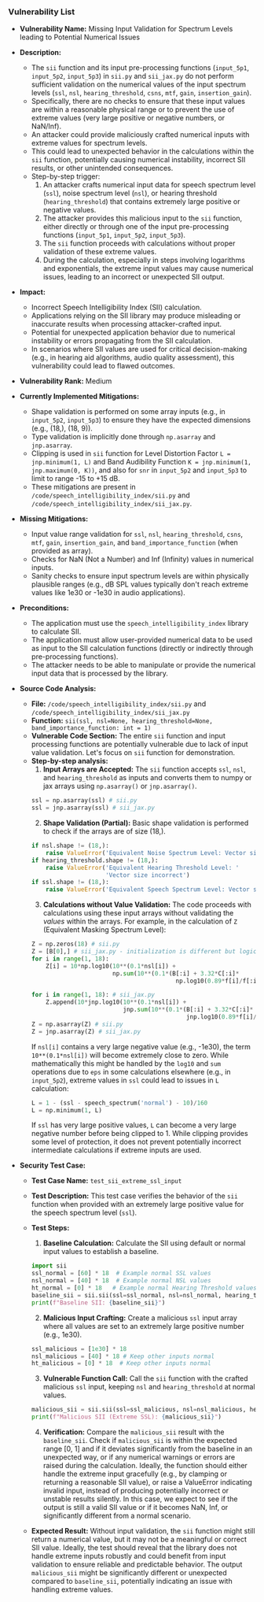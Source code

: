 ### Vulnerability List

- **Vulnerability Name:** Missing Input Validation for Spectrum Levels leading to Potential Numerical Issues

- **Description:**
    - The `sii` function and its input pre-processing functions (`input_5p1`, `input_5p2`, `input_5p3`) in `sii.py` and `sii_jax.py` do not perform sufficient validation on the numerical values of the input spectrum levels (`ssl`, `nsl`, `hearing_threshold`, `csns`, `mtf`, `gain`, `insertion_gain`).
    - Specifically, there are no checks to ensure that these input values are within a reasonable physical range or to prevent the use of extreme values (very large positive or negative numbers, or NaN/Inf).
    - An attacker could provide maliciously crafted numerical inputs with extreme values for spectrum levels.
    - This could lead to unexpected behavior in the calculations within the `sii` function, potentially causing numerical instability, incorrect SII results, or other unintended consequences.
    - Step-by-step trigger:
        1. An attacker crafts numerical input data for speech spectrum level (`ssl`), noise spectrum level (`nsl`), or hearing threshold (`hearing_threshold`) that contains extremely large positive or negative values.
        2. The attacker provides this malicious input to the `sii` function, either directly or through one of the input pre-processing functions (`input_5p1`, `input_5p2`, `input_5p3`).
        3. The `sii` function proceeds with calculations without proper validation of these extreme values.
        4. During the calculation, especially in steps involving logarithms and exponentials, the extreme input values may cause numerical issues, leading to an incorrect or unexpected SII output.

- **Impact:**
    - Incorrect Speech Intelligibility Index (SII) calculation.
    - Applications relying on the SII library may produce misleading or inaccurate results when processing attacker-crafted input.
    - Potential for unexpected application behavior due to numerical instability or errors propagating from the SII calculation.
    - In scenarios where SII values are used for critical decision-making (e.g., in hearing aid algorithms, audio quality assessment), this vulnerability could lead to flawed outcomes.

- **Vulnerability Rank:** Medium

- **Currently Implemented Mitigations:**
    - Shape validation is performed on some array inputs (e.g., in `input_5p2`, `input_5p3`) to ensure they have the expected dimensions (e.g., (18,), (18, 9)).
    - Type validation is implicitly done through `np.asarray` and `jnp.asarray`.
    - Clipping is used in `sii` function for Level Distortion Factor `L = jnp.minimum(1, L)` and Band Audibility Function `K = jnp.minimum(1, jnp.maximum(0, K))`, and also for `snr` in `input_5p2` and `input_5p3` to limit to range -15 to +15 dB.
    - These mitigations are present in `/code/speech_intelligibility_index/sii.py` and `/code/speech_intelligibility_index/sii_jax.py`.

- **Missing Mitigations:**
    - Input value range validation for `ssl`, `nsl`, `hearing_threshold`, `csns`, `mtf`, `gain`, `insertion_gain`, and `band_importance_function` (when provided as array).
    - Checks for NaN (Not a Number) and Inf (Infinity) values in numerical inputs.
    - Sanity checks to ensure input spectrum levels are within physically plausible ranges (e.g., dB SPL values typically don't reach extreme values like 1e30 or -1e30 in audio applications).

- **Preconditions:**
    - The application must use the `speech_intelligibility_index` library to calculate SII.
    - The application must allow user-provided numerical data to be used as input to the SII calculation functions (directly or indirectly through pre-processing functions).
    - The attacker needs to be able to manipulate or provide the numerical input data that is processed by the library.

- **Source Code Analysis:**

    - **File:** `/code/speech_intelligibility_index/sii.py` and `/code/speech_intelligibility_index/sii_jax.py`
    - **Function:** `sii(ssl, nsl=None, hearing_threshold=None, band_importance_function: int = 1)`
    - **Vulnerable Code Section:** The entire `sii` function and input processing functions are potentially vulnerable due to lack of input value validation. Let's focus on `sii` function for demonstration.
    - **Step-by-step analysis:**
        1. **Input Arrays are Accepted:** The `sii` function accepts `ssl`, `nsl`, and `hearing_threshold` as inputs and converts them to numpy or jax arrays using `np.asarray()` or `jnp.asarray()`.
        ```python
        ssl = np.asarray(ssl) # sii.py
        ssl = jnp.asarray(ssl) # sii_jax.py
        ```
        2. **Shape Validation (Partial):** Basic shape validation is performed to check if the arrays are of size (18,).
        ```python
        if nsl.shape != (18,):
            raise ValueError('Equivalent Noise Spectrum Level: Vector size incorrect')
        if hearing_threshold.shape != (18,):
            raise ValueError('Equivalent Hearing Threshold Level: '
                             'Vector size incorrect')
        if ssl.shape != (18,):
            raise ValueError('Equivalent Speech Spectrum Level: Vector size incorrect')
        ```
        3. **Calculations without Value Validation:**  The code proceeds with calculations using these input arrays without validating the *values* within the arrays. For example, in the calculation of `Z` (Equivalent Masking Spectrum Level):
        ```python
        Z = np.zeros(18) # sii.py
        Z = [B[0],] # sii_jax.py - initialization is different but logic is same
        for i in range(1, 18):
            Z[i] = 10*np.log10(10**(0.1*nsl[i]) +
                               np.sum(10**(0.1*(B[:i] + 3.32*C[:i]*
                                                 np.log10(0.89*f[i]/f[:i]))))) # sii.py

        for i in range(1, 18): # sii_jax.py
            Z.append(10*jnp.log10(10**(0.1*nsl[i]) +
                                  jnp.sum(10**(0.1*(B[:i] + 3.32*C[:i]*
                                                    jnp.log10(0.89*f[i]/f[:i]))))))
        Z = np.asarray(Z) # sii.py
        Z = jnp.asarray(Z) # sii_jax.py
        ```
        If `nsl[i]` contains a very large negative value (e.g., -1e30), the term `10**(0.1*nsl[i])` will become extremely close to zero. While mathematically this might be handled by the `log10` and `sum` operations due to `eps` in some calculations elsewhere (e.g., in `input_5p2`),  extreme values in `ssl` could lead to issues in `L` calculation:
        ```python
        L = 1 - (ssl - speech_spectrum('normal') - 10)/160
        L = np.minimum(1, L)
        ```
        If `ssl` has very large positive values, `L` can become a very large negative number before being clipped to 1. While clipping provides some level of protection, it does not prevent potentially incorrect intermediate calculations if extreme inputs are used.

- **Security Test Case:**

    - **Test Case Name:** `test_sii_extreme_ssl_input`

    - **Test Description:** This test case verifies the behavior of the `sii` function when provided with an extremely large positive value for the speech spectrum level (`ssl`).

    - **Test Steps:**
        1. **Baseline Calculation:** Calculate the SII using default or normal input values to establish a baseline.
        ```python
        import sii
        ssl_normal = [60] * 18  # Example normal SSL values
        nsl_normal = [40] * 18  # Example normal NSL values
        ht_normal = [0] * 18   # Example normal Hearing Threshold values
        baseline_sii = sii.sii(ssl=ssl_normal, nsl=nsl_normal, hearing_threshold=ht_normal)
        print(f"Baseline SII: {baseline_sii}")
        ```
        2. **Malicious Input Crafting:** Create a malicious `ssl` input array where all values are set to an extremely large positive number (e.g., 1e30).
        ```python
        ssl_malicious = [1e30] * 18
        nsl_malicious = [40] * 18 # Keep other inputs normal
        ht_malicious = [0] * 18  # Keep other inputs normal
        ```
        3. **Vulnerable Function Call:** Call the `sii` function with the crafted malicious `ssl` input, keeping `nsl` and `hearing_threshold` at normal values.
        ```python
        malicious_sii = sii.sii(ssl=ssl_malicious, nsl=nsl_malicious, hearing_threshold=ht_malicious)
        print(f"Malicious SII (Extreme SSL): {malicious_sii}")
        ```
        4. **Verification:** Compare the `malicious_sii` result with the `baseline_sii`. Check if `malicious_sii` is within the expected range [0, 1] and if it deviates significantly from the baseline in an unexpected way, or if any numerical warnings or errors are raised during the calculation. Ideally, the function should either handle the extreme input gracefully (e.g., by clamping or returning a reasonable SII value), or raise a ValueError indicating invalid input, instead of producing potentially incorrect or unstable results silently. In this case, we expect to see if the output is still a valid SII value or if it becomes NaN, Inf, or significantly different from a normal scenario.

    - **Expected Result:** Without input validation, the `sii` function might still return a numerical value, but it may not be a meaningful or correct SII value. Ideally, the test should reveal that the library does not handle extreme inputs robustly and could benefit from input validation to ensure reliable and predictable behavior. The output `malicious_sii` might be significantly different or unexpected compared to `baseline_sii`, potentially indicating an issue with handling extreme values.